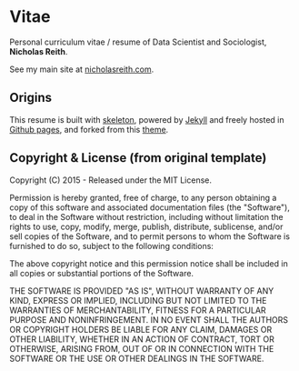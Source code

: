 
# Vitae

Personal curriculum vitae / resume of Data Scientist and Sociologist, **Nicholas Reith**.

See my main site at [nicholasreith.com](https://www.nicholasreith.com).

## Origins

This resume is built with [skeleton](http://getskeleton.com/), powered by [Jekyll](http://jekyllrb.com/) and freely
hosted in [Github pages](https://pages.github.com/), and forked from this [theme](https://biomadeira.github.io/vitae).

## Copyright & License (from original template)

Copyright (C) 2015 - Released under the MIT License.

Permission is hereby granted, free of charge, to any person obtaining a copy of this software and associated documentation files (the "Software"), to deal in the Software without restriction, including without limitation the rights to use, copy, modify, merge, publish, distribute, sublicense, and/or sell copies of the Software, and to permit persons to whom the Software is furnished to do so, subject to the following conditions:

The above copyright notice and this permission notice shall be included in all copies or substantial portions of the Software.

THE SOFTWARE IS PROVIDED "AS IS", WITHOUT WARRANTY OF ANY KIND, EXPRESS OR IMPLIED, INCLUDING BUT NOT LIMITED TO THE WARRANTIES OF MERCHANTABILITY, FITNESS FOR A PARTICULAR PURPOSE AND
NONINFRINGEMENT. IN NO EVENT SHALL THE AUTHORS OR COPYRIGHT HOLDERS BE LIABLE FOR ANY CLAIM, DAMAGES OR OTHER LIABILITY, WHETHER IN AN ACTION OF CONTRACT, TORT OR OTHERWISE, ARISING FROM, OUT OF OR IN CONNECTION WITH THE SOFTWARE OR THE USE OR OTHER DEALINGS IN THE SOFTWARE.
